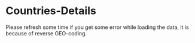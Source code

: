 # Countries-Details
Please refresh some time if you get some error while loading the data, it is because of reverse GEO-coding.
